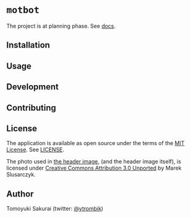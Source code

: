 # `motbot`

The project is at planning phase. See [docs](docs).

## Installation

## Usage

## Development

## Contributing

## License

The application is available as open source under the terms of the [MIT
License](https://opensource.org/licenses/MIT). See [LICENSE](LICENSE).

The photo used in [the header image](assets/logo/), (and the header image
itself), is licensed under [Creative Commons Attribution 3.0
Unported](https://creativecommons.org/licenses/by/3.0/deed.en) by Marek
Slusarczyk.

## Author

Tomoyuki Sakurai (twitter: [@ytrombik](https://twitter.com/ytrombik))
